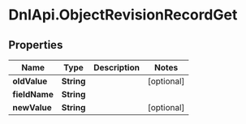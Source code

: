 # DnlApi.ObjectRevisionRecordGet

## Properties
Name | Type | Description | Notes
------------ | ------------- | ------------- | -------------
**oldValue** | **String** |  | [optional] 
**fieldName** | **String** |  | 
**newValue** | **String** |  | [optional] 


